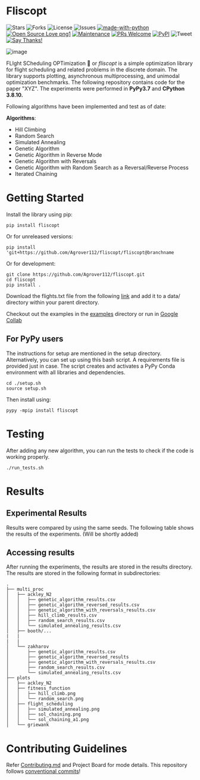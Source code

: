 # Fliscopt 
![Stars](https://img.shields.io/github/stars/Agrover112/fliscopt) ![Forks](	https://img.shields.io/github/forks/Agrover112/fliscopt) ![License](https://img.shields.io/github/license/Agrover112/fliscopt)  ![Issues](https://img.shields.io/github/issues/Agrover112/fliscopt) 
[![made-with-python](https://img.shields.io/badge/Made%20with-Python-1f425f.svg)](https://www.python.org/)
[![Open Source Love png1](https://badges.frapsoft.com/os/v1/open-source.png?v=103)](https://github.com/ellerbrock/open-source-badges/)
[![Maintenance](https://img.shields.io/badge/Maintained%3F-yes-green.svg)](https://GitHub.com/CharlesAverill/satyrn/graphs/commit-activity)
[![PRs Welcome](https://img.shields.io/badge/PRs-welcome-brightgreen.svg?style=flat-square)](http://makeapullrequest.com)
[![PyPI](https://img.shields.io/pypi/v/fliscopt)](https://pypi.org/project/fliscopt/)
![Tweet](https://img.shields.io/twitter/url?url=https%3A%2F%2Fgithub.com%2FAgrover112%2Ffliscopt)
[![Say Thanks!](https://img.shields.io/badge/Say%20Thanks-!-1EAEDB.svg)](https://saythanks.io/to/Agrover112)

![image](https://github.com/Anik-Bardhan/fliscopt/blob/Anik-Bardhan-add-graphic/images/fliscopt_graphic.jpg)

FLIght SCheduling OPTimization 🛫 or *fliscopt* is a simple optimization library for flight scheduling and related problems in the discrete domain. The library supports plotting, asynchronous multiprocessing, and unimodal optimization benchmarks.
The following repository contains code for the paper "XYZ". The experiments were performed in **PyPy3.7** and **CPython 3.8.10.**

Following algorithms have been implemented and test as of date:

**Algorithms**:
- Hill Climbing 
- Random Search 
- Simulated Annealing 
- Genetic Algorithm 
- Genetic Algorithm in Reverse Mode
- Genetic  Algorithm with Reversals
- Genetic Algorithm with Random Search as a Reversal/Reverse Process
- Iterated Chaining

# Getting Started

Install the library using pip:
```
pip install fliscopt
```
Or for unreleased versions:
```
pip install 'git+https://github.com/Agrover112/fliscopt/fliscopt@branchname
```
Or for development:
```
git clone https://github.com/Agrover112/fliscopt.git
cd fliscopt
pip install .
```

Download the flights.txt file from the following [link](https://drive.google.com/file/d/1-wxzUMLloeF1tGYEVHvBG_Dh6jfZ-pzR/view) and add it to a data/ directory within your parent directory.

Checkout out the examples in the [examples](https://github.com/Agrover112/fliscopt/tree/master/examples) directory or run in [Google Collab](https://colab.research.google.com/drive/1C9tPvDvauUPxxkL4ItGYP1Azlg6NUBaW?usp=sharing)

## For PyPy users
The instructions for setup are mentioned in the setup directory. Alternatively, you can set up using this bash script. A requirements file is provided just in case.
The script creates and activates a PyPy Conda environment with all libraries and dependencies.
```
cd ./setup.sh
source setup.sh
```
Then install using:

```
pypy -mpip install fliscopt
```
# Testing
After adding any new algorithm, you can run the tests to check if the code is working properly.
```
./run_tests.sh
```

# Results

## Experimental Results
Results were compared by using the same seeds. The following table shows the results of the experiments.
(Will be shortly added)

## Accessing results
After running the experiments, the results are stored in the results directory. The results are stored in the following format in subdirectories:
```
.
├── multi_proc
│   ├── ackley_N2
│   │   ├── genetic_algorithm_results.csv
│   │   ├── genetic_algorithm_reversed_results.csv
│   │   ├── genetic_algorithm_with_reversals_results.csv
│   │   ├── hill_climb_results.csv
│   │   ├── random_search_results.csv
│   │   └── simulated_annealing_results.csv
│   ├── booth/...
|   |
|   |
│   └── zakharov
│       ├── genetic_algorithm_results.csv
│       ├── genetic_algorithm_reversed_results                  
│       ├── genetic_algorithm_with_reversals_results.csv
│       ├── random_search_results.csv
│       └── simulated_annealing_results.csv
├── plots
│   ├── ackley_N2
│   ├── fitness_function
│   │   ├── hill_climb.png
│   │   └── random_search.png
│   ├── flight_scheduling
│   │   ├── simulated_annealing.png
│   │   ├── sol_chaining.png
│   │   └── sol_chaining_a1.png
│   └── griewank
```

# Contributing Guidelines
Refer [Contributing.md](./CONTRIBUTING.md) and Project Board for mode details.
This repository follows [conventional commits](https://www.conventionalcommits.org/en/v1.0.0/)!
